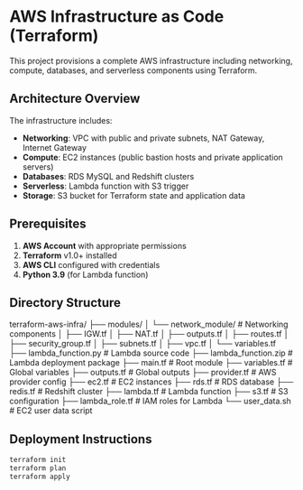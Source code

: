 # AWS Infrastructure as Code (Terraform)

This project provisions a complete AWS infrastructure including networking, compute, databases, and serverless components using Terraform.

## Architecture Overview

The infrastructure includes:
- **Networking**: VPC with public and private subnets, NAT Gateway, Internet Gateway
- **Compute**: EC2 instances (public bastion hosts and private application servers)
- **Databases**: RDS MySQL and Redshift clusters
- **Serverless**: Lambda function with S3 trigger
- **Storage**: S3 bucket for Terraform state and application data

## Prerequisites

1. **AWS Account** with appropriate permissions
2. **Terraform** v1.0+ installed
3. **AWS CLI** configured with credentials
4. **Python 3.9** (for Lambda function)

## Directory Structure
terraform-aws-infra/
├── modules/
│ └── network_module/ # Networking components
│ ├── IGW.tf
│ ├── NAT.tf
│ ├── outputs.tf
│ ├── routes.tf
│ ├── security_group.tf
│ ├── subnets.tf
│ ├── vpc.tf
│ └── variables.tf
├── lambda_function.py # Lambda source code
├── lambda_function.zip # Lambda deployment package
├── main.tf # Root module
├── variables.tf # Global variables
├── outputs.tf # Global outputs
├── provider.tf # AWS provider config
├── ec2.tf # EC2 instances
├── rds.tf # RDS database
├── redis.tf # Redshift cluster
├── lambda.tf # Lambda function
├── s3.tf # S3 configuration
├── lambda_role.tf # IAM roles for Lambda
└── user_data.sh # EC2 user data script
## Deployment Instructions


```bash
terraform init
terraform plan
terraform apply
